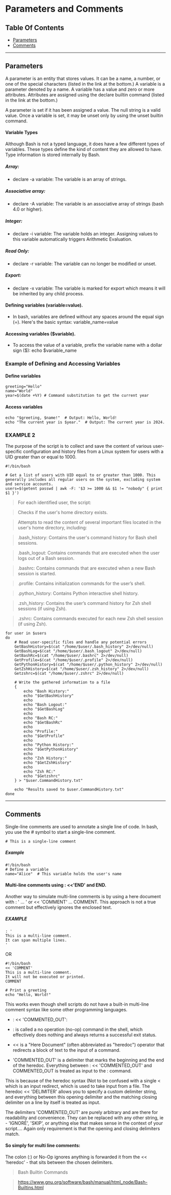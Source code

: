 # Parameters and Comments

## Table Of Contents

- [Parameters](#parameters) 
- [Comments](#comments)


*****************************************************************************************************************************************************************************
## Parameters 

A parameter is an entity that stores values. It can be a name, a number, or one of the special characters (listed in the link at the bottom.) 
A variable is a parameter denoted by a name. 
A variable has a value and zero or more attributes. 
Attributes are assigned using the declare builtin command (listed in the link at the bottom.) 

A parameter is set if it has been assigned a value. The null string is a valid value. Once a variable is set, it may be unset only by using the unset builtin command.

#### Variable Types
Although Bash is not a typed language, it does have a few different types of variables. These types define the kind of content they are allowed to have. Type information      is stored internally by Bash.

##### Array: 
- declare -a variable: The variable is an array of strings.

##### Associative array:
- declare -A variable: The variable is an associative array of strings (bash 4.0 or higher).

##### Integer:
- declare -i variable: The variable holds an integer. Assigning values to this variable automatically triggers Arithmetic Evaluation.

##### Read Only:
- declare -r variable: The variable can no longer be modified or unset.

##### Export:
- declare -x variable: The variable is marked for export which means it will be inherited by any child process.

#### Defining variables (variable=value).
- In bash, variables are defined without any spaces around the equal sign (=). Here's the basic syntax: variable_name=value

#### Accessing variables ($variable).
- To access the value of a variable, prefix the variable name with a dollar sign ($): echo $variable_name

### Example of Defining and Accessing Variables
    
#### Define variables
```
greeting="Hello"
name="World"
year=$(date +%Y) # Command substitution to get the current year
```
#### Access variables
```
echo "$greeting, $name!"  # Output: Hello, World!
echo "The current year is $year."  # Output: The current year is 2024.
```

### EXAMPLE 2 
The purpose of the script is to collect and save the content of various user-specific configuration and history files from a Linux system for users with a UID greater than or equal to 1000. 
```
#!/bin/bash

# Get a list of users with UID equal to or greater than 1000. This generally includes all regular users on the system, excluding system and service accounts.
users=$(getent passwd | awk -F: '$3 >= 1000 && $1 != "nobody" { print $1 }')
```
> For each identified user, the script:

> Checks if the user's home directory exists.

> Attempts to read the content of several important files located in the user's home directory, including:

> .bash_history: Contains the user's command history for Bash shell sessions.

> .bash_logout: Contains commands that are executed when the user logs out of a Bash session.

> .bashrc: Contains commands that are executed when a new Bash session is started.

> .profile: Contains initialization commands for the user’s shell.

> .python_history: Contains Python interactive shell history.

> .zsh_history: Contains the user’s command history for Zsh shell sessions (if using Zsh).

> .zshrc: Contains commands executed for each new Zsh shell session (if using Zsh).
```
for user in $users
do
    # Read user-specific files and handle any potential errors
    GetBashHistory=$(cat "/home/$user/.bash_history" 2>/dev/null)
    GetBashLog=$(cat "/home/$user/.bash_logout" 2>/dev/null)
    GetBashRc=$(cat "/home/$user/.bashrc" 2>/dev/null)
    GetProfile=$(cat "/home/$user/.profile" 2>/dev/null)
    GetPythonHistory=$(cat "/home/$user/.python_history" 2>/dev/null)
    GetZshHistory=$(cat "/home/$user/.zsh_history" 2>/dev/null)
    Getzshrc=$(cat "/home/$user/.zshrc" 2>/dev/null)

    # Write the gathered information to a file
    {
        echo "Bash History:"
        echo "$GetBashHistory"
        echo
        echo "Bash Logout:"
        echo "$GetBashLog"
        echo
        echo "Bash RC:"
        echo "$GetBashRc"
        echo
        echo "Profile:"
        echo "$GetProfile"
        echo
        echo "Python History:"
        echo "$GetPythonHistory"
        echo
        echo "Zsh History:"
        echo "$GetZshHistory"
        echo
        echo "Zsh RC:"
        echo "$Getzshrc"
    } > "$user.CommandHistory.txt"
    
    echo "Results saved to $user.CommandHistory.txt"
done
```

*****************************************************************************************************************************************************************************
## Comments

Single-line comments are used to annotate a single line of code. In bash, you use the # symbol to start a single-line comment.
```
# This is a single-line comment
```

##### Example
```
#!/bin/bash
# Define a variable
name="Alice"  # This variable holds the user's name
```

#### Multi-line comments using : <<'END' and END.
Another way to simulate multi-line comments is by using a here document with : ' ... ' or << 'COMMENT' ... COMMENT. This approach is not a true comment but effectively ignores the enclosed text.

##### EXAMPLE
```
: '
This is a multi-line comment.
It can span multiple lines.
'
```
OR
```
#!/bin/bash
<< 'COMMENT'
This is a multi-line comment.
It will not be executed or printed.
COMMENT

# Print a greeting
echo "Hello, World!"
```
This works even though shell scripts do not have a built-in multi-line comment syntax like some other programming languages.

- : << 'COMMENTED_OUT':
  
- : is called a no operation (no-op) command in the shell, which effectively does nothing and always returns a successful exit status.

- << is a "Here Document" (often abbreviated as "heredoc") operator that redirects a block of text to the input of a command.

- 'COMMENTED_OUT' is a delimiter that marks the beginning and the end of the heredoc. Everything between : << 'COMMENTED_OUT' and COMMENTED_OUT is treated as input to the      : command.

This is because of the heredoc syntax (Not to be confused with a single < which is an input redirect, which is used to take input from a file. The heredoc  << 'DELIMITER' allows you to specify a custom delimiter string, and everything between this opening delimiter and the matching closing delimiter on a line by itself is treated as input.

The delimiters 'COMMENTED_OUT' are purely arbitrary and are there for readability and convenience. They can be replaced with any other string, ie - 'IGNORE', 'SKIP', or anything else that makes sense in the context of your script…. Again only requirement is that the opening and closing delimiters match.

#### So simply for multi line comments:
The colon (:) or No-Op ignores anything  is forwarded it from the << ‘heredoc’ - that sits between the  chosen delimiters.


> Bash Builtin Commands

> https://www.gnu.org/software/bash/manual/html_node/Bash-Builtins.html
